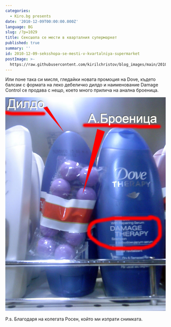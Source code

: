 ```yaml
---
categories:
  - Kiro.bg presents
date: '2010-12-09T00:00:00.000Z'
language: BG
slug: /?p=1029
title: Сексшопа се мести в кварталния супермаркет
published: true
summary: ''
id: 2010-12-09-seksshopa-se-mesti-v-kvartalniya-supermarket
postImage: >-
  https://raw.githubusercontent.com/kirilchristov/blog_images/main/2010/12/dildo-analna-broenica.jpg
---
```


Или поне така си мисля, гледайки новата промоция на Dove, където балсам с формата на леко дебеличко дилдо и наименование Damage Control се продава с нещо, което много прилича на анална броеница.

![дилдо броеница](https://raw.githubusercontent.com/kirilchristov/blog_images/main/2010/12/dildo-analna-broenica.jpg)


P.s. Благодаря на колегата Росен, който ми изпрати снимката.
